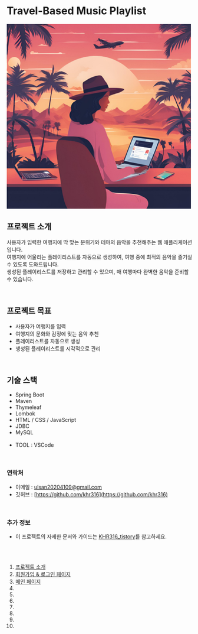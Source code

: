 # Travel-Based Music Playlist

<img src="https://github.com/khr316/Travel_Music/blob/main/%EB%94%94%EC%9E%90%EC%9D%B8.png" alt="Project Logo" width="500"/>

## 프로젝트 소개

사용자가 입력한 여행지에 딱 맞는 분위기와 테마의 음악을 추천해주는 웹 애플리케이션입니다. <br>
여행지에 어울리는 플레이리스트를 자동으로 생성하여, 여행 중에 최적의 음악을 즐기실 수 있도록 도와드립니다. <br>
생성된 플레이리스트를 저장하고 관리할 수 있으며, 매 여행마다 완벽한 음악을 준비할 수 있습니다.

<br>

## 프로젝트 목표

- 사용자가 여행지를 입력
- 여행지의 문화와 감정에 맞는 음악 추천
- 플레이리스트를 자동으로 생성
- 생성된 플레이리스트를 시각적으로 관리

<br>

## 기술 스택
- Spring Boot
- Maven
- Thymeleaf
- Lombok
- HTML / CSS / JavaScript
- JDBC
- MySQL
<br><br>
- TOOL : VSCode

<br>

### 연락처
- 이메일 : [ulsan20204109@gmail.com](ulsan20204109@gmail.com)
- 깃허브 : [https://github.com/khr316](https://github.com/khr316)

<br>

### 추가 정보

- 이 프로젝트의 자세한 문서와 가이드는 [KHR316_tistory](https://khr316.tistory.com/43)를 참고하세요.

  <br><br>

1. [프로젝트 소개](https://khr316.tistory.com/43)
2. [회원가입 & 로그인 페이지](https://khr316.tistory.com/44)
3. [메인 페이지]()
4. []()
5. []()
6. []()
7. []()
8. []()
9. []()
10. []()
